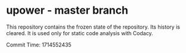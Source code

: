 # upower - master branch

This repository contains the frozen state of the repository.
Its history is cleared. It is used only for static code
analysis with Codacy.

Commit Time: 1714552435
